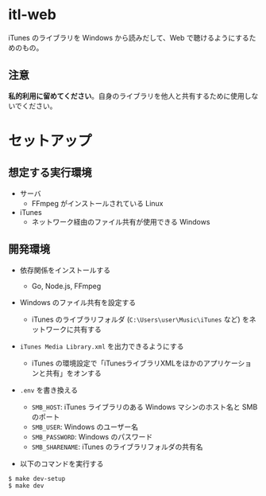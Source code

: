 # itl-web

iTunes のライブラリを Windows から読みだして、Web で聴けるようにするためのもの。

## 注意

**私的利用に留めてください**。自身のライブラリを他人と共有するために使用しないでください。

# セットアップ

## 想定する実行環境

- サーバ
    - FFmpeg がインストールされている Linux
- iTunes
    - ネットワーク経由のファイル共有が使用できる Windows

## 開発環境

- 依存関係をインストールする
  - Go, Node.js, FFmpeg
- Windows のファイル共有を設定する
  - iTunes のライブラリフォルダ (`C:\Users\user\Music\iTunes` など) をネットワークに共有する
- `iTunes Media Library.xml` を出力できるようにする
  - iTunes の環境設定で「iTunesライブラリXMLをほかのアプリケーションと共有」をオンする
- `.env` を書き換える
  - `SMB_HOST`: iTunes ライブラリのある Windows マシンのホスト名と SMB のポート
  - `SMB_USER`: Windows のユーザー名
  - `SMB_PASSWORD`: Windows のパスワード
  - `SMB_SHARENAME`: iTunes のライブラリフォルダの共有名

- 以下のコマンドを実行する

```
$ make dev-setup
$ make dev
```
